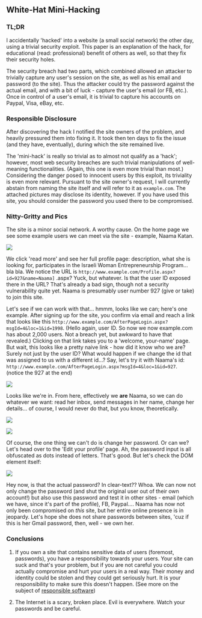 <!-- {"created_at": "2014-12-25"} -->

## White-Hat Mini-Hacking

### TL;DR 

I accidentally 'hacked' into a website (a small social network) the other day, using a trivial security exploit. This paper is an explanation of the hack, for educational (read: professional) benefit of others as well, so that they fix their security holes. 

The security breach had two parts, which combined allowed an attacker to trivially capture any user's session on the site, as well as his email and password (to the site). Thus the attacker could try the password against the actual email, and with a bit of luck - capture the user's email (or FB, etc.). Once in control of a user's email, it is trivial to capture his accounts on Paypal, Visa, eBay, etc. 

### Responsible Disclosure 

After discovering the hack I notified the site owners of the problem, and heavily pressured them into fixing it. It took then ten days to fix the issue (and they have, eventually), during which the site remained live.

The 'mini-hack' is really so trivial as to almost not qualify as a 'hack'; however, most web security breaches are such trivial manipulations of well-meaning functionalities. (Again, this one is even more trivial than most.) Considering the danger posed to innocent users by this exploit, its triviality is even more relevant. Pursuant to the site owner's request, I will currently abstain from naming the site itself and will refer to it as `example.com`. The attached pictures may disclose its identity, however. If you have used this site, you should consider the password you used there to be compromised. 

### Nitty-Gritty and Pics

The site is a minor social network. A worthy cause. On the home page we see some example users we can meet via the site - example, Naama Katan. 

![](http://i.imgur.com/d1ZXO5k.png)

We click 'read more' and see her full profile page: description, what she is looking for, participates in the Israeli Woman Entrepreneurship Program... bla bla. We notice the URL is `http://www.example.com/Profile.aspx?id=927&name=Naama]` .aspx? Yuck, but whatever. Is that the user ID exposed there in the URL? That's already a bad sign, though not a security vulnerability quite yet. Naama is presumably user number 927 (give or take) to join this site. 

Let's see if we can work with that... hmmm, looks like we can; here's one example. After signing up for the site, you confirm via email and reach a link that looks like this `http://www.example.com/AfterPageLogin.aspx?msgId=4&loc=1&id=1998`. (Hello again, user ID. So now we now example.com has about 2,000 users. Not a breach yet, but awkward to have that revealed.) Clicking on that link takes you to a 'welcome, your-name' page. But wait, this looks like a pretty naive link - how did it know who we are? Surely not just by the user ID? What would happen if we change the id that was assigned to us with a different id...? Say, let's try it with Naama's id: `http://www.example.com/AfterPageLogin.aspx?msgId=4&loc=1&id=927`. (notice the 927 at the end)

![](http://i.imgur.com/tHWcw05.png)

Looks like we're in. From here, effectively we **are** Naama, so we can do whatever we want: read her inbox, send messages in her name, change her details... of course, I would never do that, but you know, theoretically. 

![](http://i.imgur.com/P67MKLC.png)

![](http://i.imgur.com/EXdVrzt.png)

Of course, the one thing we can't do is change her password. Or can we? Let's head over to the 'Edit your profile' page. Ah, the password input is all obfuscated as dots instead of letters. That's good. But let's check the DOM element itself:

![](http://i.imgur.com/9Vy9iPq.png)

Hey now, is that the actual password? In clear-text?? Whoa. We can now not only change the password (and shut the original user out of their own account!) but also use this password and test it in other sites - email (which we have, since it's part of the profile), FB, Paypal.... Naama has now not only been compromised on *this* site, but her entire online presence is in jeopardy. Let's hope she does not share passwords between sites, 'cuz if this is her Gmail password, then, well - we own her. 

### Conclusions

1. If you own a site that contains sensitive data of users (foremost, passwords), you have a responsibility towards your users. Your site can suck and that's your problem, but if you are not careful you could actually compromise and hurt your users in a real way. Their money and identity could be stolen and they could get seriously hurt. It is your responsibility to make sure this doesn't happen. (See more on the subject of [responsible software]('/blog/responsible_software'))

2. The Internet is a scary, broken place. Evil is everywhere. Watch your passwords and be careful. 